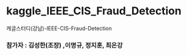 # kaggle_IEEE_CIS_Fraud_Detection
캐글스터디(강남)-IEEE-CIS-Fraud-Detection

### 참가자 : **김성한**(조장) ,이명규, 정지훈, 최은강
